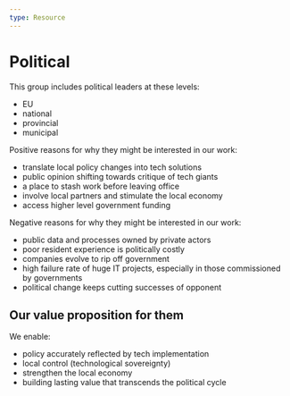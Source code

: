 ```yaml
---
type: Resource
---
```


# Political

This group includes political leaders at these levels:

* EU
* national
* provincial  
* municipal

Positive reasons for why they might be interested in our work:

* translate local policy changes into tech solutions
* public opinion shifting towards critique of tech giants
* a place to stash work before leaving office
* involve local partners and stimulate the local economy
* access higher level government funding

Negative reasons for why they might be interested in our work:

* public data and processes owned by private actors
* poor resident experience is politically costly
* companies evolve to rip off government
* high failure rate of huge IT projects, especially in those commissioned by governments
* political change keeps cutting successes of opponent

## Our value proposition for them

We enable:

* policy accurately reflected by tech implementation
* local control (technological sovereignty)
* strengthen the local economy
* building lasting value that transcends the political cycle
